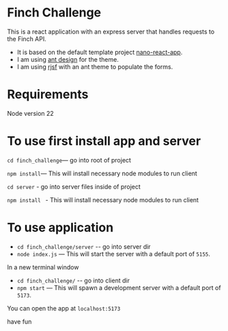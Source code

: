 # Finch Challenge
This is a react application with an express server that handles requests to the Finch API.

- It is based on the default template project  [nano-react-app](https://github.com/nano-react-app/nano-react-app).
- I am using [ant design](https://github.com/ant-design/ant-design) for the theme.
- I am using [rjsf](https://rjsf-team.github.io/react-jsonschema-form/docs/) with an ant theme to populate the forms.

# Requirements

Node version 22

# To use first install app and server

`cd finch_challenge`— go into root of project

`npm install`— This will install necessary node modules to run client

`cd server` - go into server files inside of project

`npm install ` - This will install necessary node modules to run client


# To use application

- `cd finch_challenge/server` -- go into server dir
- `node index.js` — This will start the server with a default port of `5155`.


In a new terminal window

- `cd finch_challenge/` -- go into client dir
- `npm start` — This will spawn a development server with a default port of `5173`.

You can open the app at `localhost:5173`

have fun